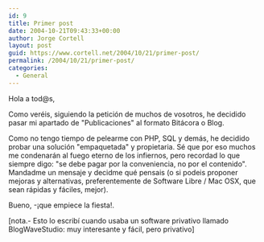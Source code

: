 ```yaml
---
id: 9
title: Primer post
date: 2004-10-21T09:43:33+00:00
author: Jorge Cortell
layout: post
guid: https://www.cortell.net/2004/10/21/primer-post/
permalink: /2004/10/21/primer-post/
categories:
  - General
---
```

Hola a tod@s,
  
Como veréis, siguiendo la petición de muchos de vosotros, he decidido pasar mi apartado de "Publicaciones" al formato Bitácora o Blog.
  
Como no tengo tiempo de pelearme con PHP, SQL y demás, he decidido probar una solución "empaquetada" y propietaria. Sé que por eso muchos me condenarán al fuego eterno de los infiernos, pero recordad lo que siempre digo: "se debe pagar por la conveniencia, no por el contenido". Mandadme un mensaje y decidme qué pensais (o si podeis proponer mejoras y alternativas, preferentemente de Software Libre / Mac OSX, que sean rápidas y fáciles, mejor).
  
Bueno, -¡que empiece la fiesta!.

[nota.- Esto lo escribí­ cuando usaba un software privativo llamado BlogWaveStudio: muy interesante y fácil, pero privativo]